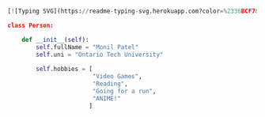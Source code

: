 
<!---
L1nom/L1nom is a ✨ special ✨ repository because its `README.md` (this file) appears on your GitHub profile.
You can click the Preview link to take a look at your changes.
--->
```python

[![Typing SVG](https://readme-typing-svg.herokuapp.com?color=%2336BCF7&lines=%3EHi%2C+I'm+Monil!)](https://git.io/typing-svg)

class Person:

    def __init__(self):
        self.fullName = "Monil Patel"
        self.uni = "Ontario Tech University"
        
        self.hobbies = [
                        "Video Games",
                        "Reading",
                        "Going for a run",
                        "ANIME!"
                       ]


```
